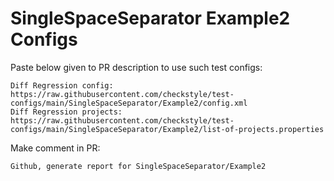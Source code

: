 # SingleSpaceSeparator Example2 Configs
Paste below given to PR description to use such test configs:
```
Diff Regression config: https://raw.githubusercontent.com/checkstyle/test-configs/main/SingleSpaceSeparator/Example2/config.xml
Diff Regression projects: https://raw.githubusercontent.com/checkstyle/test-configs/main/SingleSpaceSeparator/Example2/list-of-projects.properties
```
Make comment in PR:
```
Github, generate report for SingleSpaceSeparator/Example2
```

